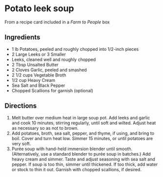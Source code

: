 # Potato leek soup

From a recipe card included in a _Farm to People_ box

## Ingredients

- 1 lb Potatoes, peeled and roughly chopped into 1/2-inch pieces
- 2 Large Leeks or 3 Smaller
- Leeks, cleaned well and roughly chopped
- 2 Tbsp Unsalted Butter
- 2 Cloves Garlic, peeled and smashed
- 2 1/2 cups Vegetable Broth
- 1/2 cup Heavy Cream
- Sea Salt and Black Pepper
- Chopped Scallions for garnish (optional)

## Directions

1. Melt butter over medium heat in large soup pot. Add leeks and garlic and cook 10 minutes, stirring regularly, until soft and wilted. Adjust heat as necessary so as not to brown.
2. Add potatoes, broth, sea salt, pepper, and thyme, if using, and bring to boil. Cover and turn heat low. Simmer 15 minutes, or until potatoes are very soft.
3. Purée soup with hand-held immersion blender until smooth. (Alternatively, use a standard blender to purée soup in batches.) Add heavy cream and simmer. Taste and adjust seasoning with sea salt and pepper. If soup is too thin, simmer until thickened. If too thick, add water or stock to thin it out. Garnish with chopped scallions, if desired.

